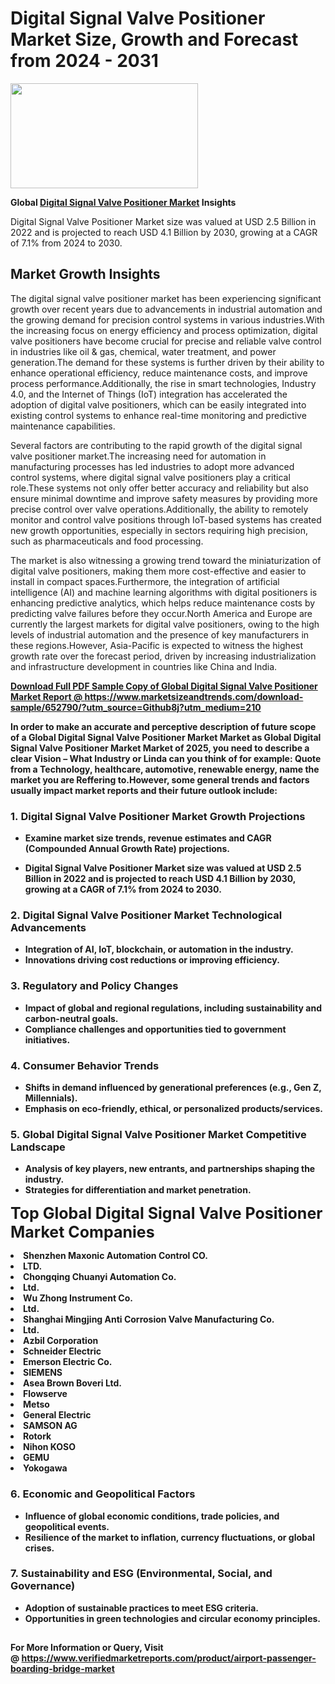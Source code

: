 <H1>Digital Signal Valve Positioner Market Size, Growth and Forecast from 2024 - 2031</H1><img class="aligncenter size-medium wp-image-584254" src="https://thirdeyenews.in/wp-content/uploads/2024/09/Global-Market-Research-300x168.jpeg" alt="" width="300" height="168" /><p><strong>Global&nbsp;<a href="https://www.marketsizeandtrends.com/download-sample/652790/?utm_source=Github8j?utm_medium=210">Digital Signal Valve Positioner Market</a> Insights</strong></p><p>Digital Signal Valve Positioner Market size was valued at USD 2.5 Billion in 2022 and is projected to reach USD 4.1 Billion by 2030, growing at a CAGR of 7.1% from 2024 to 2030.</p><p><h2>Market Growth Insights</h2> <p>The digital signal valve positioner market has been experiencing significant growth over recent years due to advancements in industrial automation and the growing demand for precision control systems in various industries.With the increasing focus on energy efficiency and process optimization, digital valve positioners have become crucial for precise and reliable valve control in industries like oil & gas, chemical, water treatment, and power generation.The demand for these systems is further driven by their ability to enhance operational efficiency, reduce maintenance costs, and improve process performance.Additionally, the rise in smart technologies, Industry 4.0, and the Internet of Things (IoT) integration has accelerated the adoption of digital valve positioners, which can be easily integrated into existing control systems to enhance real-time monitoring and predictive maintenance capabilities.</p> <p><strong><a href="#"></a></strong></p> <p>Several factors are contributing to the rapid growth of the digital signal valve positioner market.The increasing need for automation in manufacturing processes has led industries to adopt more advanced control systems, where digital signal valve positioners play a critical role.These systems not only offer better accuracy and reliability but also ensure minimal downtime and improve safety measures by providing more precise control over valve operations.Additionally, the ability to remotely monitor and control valve positions through IoT-based systems has created new growth opportunities, especially in sectors requiring high precision, such as pharmaceuticals and food processing.</p> <p>The market is also witnessing a growing trend toward the miniaturization of digital valve positioners, making them more cost-effective and easier to install in compact spaces.Furthermore, the integration of artificial intelligence (AI) and machine learning algorithms with digital positioners is enhancing predictive analytics, which helps reduce maintenance costs by predicting valve failures before they occur.North America and Europe are currently the largest markets for digital valve positioners, owing to the high levels of industrial automation and the presence of key manufacturers in these regions.However, Asia-Pacific is expected to witness the highest growth rate over the forecast period, driven by increasing industrialization and infrastructure development in countries like China and India.</p> <p><strong><a href="#"></p><p><span class=""><strong>Download Full PDF Sample Copy of Global Digital Signal Valve Positioner Market Report</strong> @ <a href="https://www.marketsizeandtrends.com/download-sample/652790/?utm_source=Github8j?utm_medium=210" target="_blank">https://www.marketsizeandtrends.com/download-sample/652790/?utm_source=Github8j?utm_medium=210</a></span></p><p>In order to make an accurate and perceptive description of future scope of a Global&nbsp;Digital Signal Valve Positioner Market Market as Global&nbsp;Digital Signal Valve Positioner Market Market of 2025, you need to describe a clear Vision &ndash; What Industry or Linda can you think of for example: Quote from a Technology, healthcare, automotive, renewable energy, name the market you are Reffering to.However, some general trends and factors usually impact market reports and their future outlook include:</p><h3>1.&nbsp;<strong>Digital Signal Valve Positioner Market Growth Projections</strong></h3><ul><li>Examine market size trends, revenue estimates and CAGR (Compounded Annual Growth Rate) projections.</li><li><p>Digital Signal Valve Positioner Market size was valued at USD 2.5 Billion in 2022 and is projected to reach USD 4.1 Billion by 2030, growing at a CAGR of 7.1% from 2024 to 2030.</p></li></ul><h3>2.&nbsp;<strong>Digital Signal Valve Positioner Market Technological Advancements</strong></h3><ul><li>Integration of AI, IoT, blockchain, or automation in the industry.</li><li>Innovations driving cost reductions or improving efficiency.</li></ul><h3>3.&nbsp;<strong>Regulatory and Policy Changes</strong></h3><ul><li>Impact of global and regional regulations, including sustainability and carbon-neutral goals.</li><li>Compliance challenges and opportunities tied to government initiatives.</li></ul><h3>4.&nbsp;<strong>Consumer Behavior Trends</strong></h3><ul><li>Shifts in demand influenced by generational preferences (e.g., Gen Z, Millennials).</li><li>Emphasis on eco-friendly, ethical, or personalized products/services.</li></ul><h3>5.&nbsp;<strong>Global Digital Signal Valve Positioner Market Competitive Landscape</strong></h3><ul><li>Analysis of key players, new entrants, and partnerships shaping the industry.</li><li>Strategies for differentiation and market penetration.</li></ul><p data-pm-slice="1 1 []"><span style="color: inherit; font-family: inherit; font-size: 25px;">Top Global Digital Signal Valve Positioner Market Companies</span></p><div class="" data-test-id=""><p><li>Shenzhen Maxonic Automation Control CO.</li><li> LTD.</li><li> Chongqing Chuanyi Automation Co.</li><li>Ltd.</li><li> Wu Zhong Instrument Co.</li><li> Ltd.</li><li> Shanghai Mingjing Anti Corrosion Valve Manufacturing Co.</li><li> Ltd.</li><li> Azbil Corporation</li><li> Schneider Electric</li><li> Emerson Electric Co.</li><li> SIEMENS</li><li> Asea Brown Boveri Ltd.</li><li> Flowserve</li><li> Metso</li><li> General Electric</li><li> SAMSON AG</li><li> Rotork</li><li> Nihon KOSO</li><li> GEMU</li><li> Yokogawa</li></p></div><h3>6.&nbsp;<strong>Economic and Geopolitical Factors</strong></h3><ul><li>Influence of global economic conditions, trade policies, and geopolitical events.</li><li>Resilience of the market to inflation, currency fluctuations, or global crises.</li></ul><h3>7.&nbsp;<strong>Sustainability and ESG (Environmental, Social, and Governance)</strong></h3><ul><li>Adoption of sustainable practices to meet ESG criteria.</li><li>Opportunities in green technologies and circular economy principles.</li></ul><h2><strong style="font-size: 14px;">For More Information or Query, Visit @&nbsp;</strong><a style="background-color: #ffffff; font-size: 14px;" href="https://www.marketsizeandtrends.com/report/digital-signal-valve-positioner-market/" target="_blank">https://www.verifiedmarketreports.com/product/airport-passenger-boarding-bridge-market</a></h2>